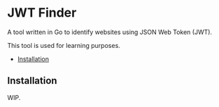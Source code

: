 # JWT Finder

A tool written in Go to identify websites using JSON Web Token (JWT).

This tool is used for learning purposes. 

- [Installation]()

## Installation

WIP.
